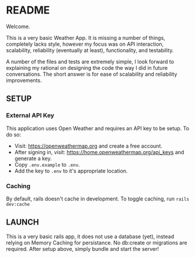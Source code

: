 # README

Welcome.

This is a very basic Weather App. It is missing a number of things, completely lacks style, however my focus was on API interaction, scalability, reliability (eventually at least), functionality, and testability.

A number of the files and tests are extremely simple, I look forward to explaining my rational on designing the code the way I did in future conversations. The short answer is for ease of scalability and reliability improvements.

## SETUP

### External API Key

This application uses Open Weather and requires an API key to be setup.
To do so:
 * Visit: https://openweathermap.org and create a free account.
 * After signing in, visit: https://home.openweathermap.org/api_keys and generate a key.
 * Copy `.env.example` to `.env`.
 * Add the key to `.env` to it's appropriate location.

### Caching

By default, rails doesn't cache in development. To toggle caching, run `rails dev:cache`

## LAUNCH

This is a very basic rails app, it does not use a database (yet), instead relying on Memory Caching for persistance. No db:create or migrations are required. After setup above, simply bundle and start the server!
